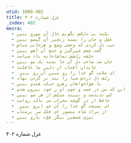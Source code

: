```yaml
---
utid: 1000-402
title: غزل شماره ۴۰۲
_index: 402
mesra:
  - نکته یی دلکش بگویم خال آن مهرو ببین
  - عقل و جان را بسته زنجیر آن گیسو ببین
  - عیب دل کردم که وحشی وضع و هرجایی مباش
  - گفت چشم شیرگیر و غنج آن آهو ببین
  - حلقه زلفش تماشاخانه باد صباست
  - جان صد صاحب دل آن جا بسته یک مو ببین
  - عابدان آفتاب از دلبر ما غافلند
  - ‌ ای ملامت گو خدا را رو مبین آن رو ببین
  - زلف دل دزدش صبا را بند بر گردن نهاد
  - با هواخواهان رهرو حیلت هندو ببین
  - این که من در جست و جوی او ز خود بیرون شدم
  - کس ندیدست و نبیند مثلش از هر سو ببین
  - حافظ ار در گوشه محراب می نالد رواست
  - ‌ ای نصیحت گو خدا را آن خم ابرو ببین
  - از مراد شاه منصور ای فلک سر برمتاب
  - تیزی شمشیر بنگر قوّت بازو ببین
---
```

غزل شماره ۴۰۲
